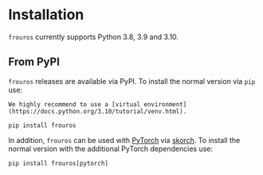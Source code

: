 # Installation

`frouros` currently supports Python 3.8, 3.9 and 3.10.

## From PyPI

`frouros` releases are available via PyPI. To install the normal version via `pip` use:

```{tip}
We highly recommend to use a [virtual environment](https://docs.python.org/3.10/tutorial/venv.html).
```

```{code-block} bash
pip install frouros
```

In addition, `frouros` can be used with [PyTorch](https://github.com/pytorch/pytorch) via [skorch](https://github.com/skorch-dev/skorch). To install the normal version with the additional PyTorch dependencies use:

```{code-block} bash
pip install frouros[pytorch]
```
